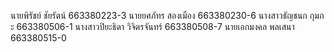 นายพิรัชย์            ชัยรัตน์          663380223-3
นายยศภัทร          สองเมือง       663380230-6
นางสาวธัญชนก    กุมภะ            663380506-1
นางสาวปิยะธิดา    วิจิตรจันทร์     663380508-7
นายเอกมงคล       พลเสนา         663380515-0
